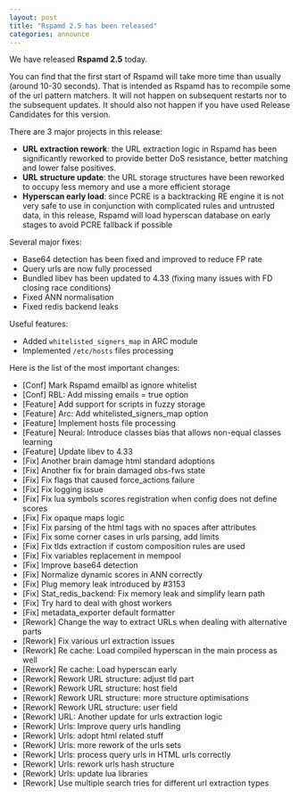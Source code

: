 ```yaml
---
layout: post
title: "Rspamd 2.5 has been released"
categories: announce
---
```


We have released **Rspamd 2.5** today.

You can find that the first start of Rspamd will take more time than usually (around 10-30 seconds). That is intended as Rspamd has to recompile some of the url pattern matchers. It will not happen on subsequent restarts nor to the subsequent updates. It should also not happen if you have used Release Candidates for this version.

There are 3 major projects in this release:

- **URL extraction rework**: the URL extraction logic in Rspamd has been significantly reworked to provide better DoS resistance, better matching and lower false positives.
- **URL structure update**: the URL storage structures have been reworked to occupy less memory and use a more efficient storage
- **Hyperscan early load**: since PCRE is a backtracking RE engine it is not very safe to use in conjunction with complicated rules and untrusted data, in this release, Rspamd will load hyperscan database on early stages to avoid PCRE fallback if possible

Several major fixes:

- Base64 detection has been fixed and improved to reduce FP rate
- Query urls are now fully processed
- Bundled libev has been updated to 4.33 (fixing many issues with FD closing race conditions)
- Fixed ANN normalisation
- Fixed redis backend leaks

Useful features:

- Added `whitelisted_signers_map` in ARC module
- Implemented `/etc/hosts` files processing

Here is the list of the most important changes:

* [Conf] Mark Rspamd emailbl as ignore whitelist
* [Conf] RBL: Add missing emails = true option
* [Feature] Add support for scripts in fuzzy storage
* [Feature] Arc: Add whitelisted_signers_map option
* [Feature] Implement hosts file processing
* [Feature] Neural: Introduce classes bias that allows non-equal classes learning
* [Feature] Update libev to 4.33
* [Fix] Another brain damage html standard adoptions
* [Fix] Another fix for brain damaged obs-fws state
* [Fix] Fix flags that caused force_actions failure
* [Fix] Fix logging issue
* [Fix] Fix lua symbols scores registration when config does not define scores
* [Fix] Fix opaque maps logic
* [Fix] Fix parsing of the html tags with no spaces after attributes
* [Fix] Fix some corner cases in urls parsing, add limits
* [Fix] Fix tlds extraction if custom composition rules are used
* [Fix] Fix variables replacement in mempool
* [Fix] Improve base64 detection
* [Fix] Normalize dynamic scores in ANN correctly
* [Fix] Plug memory leak introduced by #3153
* [Fix] Stat_redis_backend: Fix memory leak and simplify learn path
* [Fix] Try hard to deal with ghost workers
* [Fix] metadata_exporter default formatter
* [Rework] Change the way to extract URLs when dealing with alternative parts
* [Rework] Fix various url extraction issues
* [Rework] Re cache: Load compiled hyperscan in the main process as well
* [Rework] Re cache: Load hyperscan early
* [Rework] Rework URL structure: adjust tld part
* [Rework] Rework URL structure: host field
* [Rework] Rework URL structure: more structure optimisations
* [Rework] Rework URL structure: user field
* [Rework] URL: Another update for urls extraction logic
* [Rework] Urls: Improve query urls handling
* [Rework] Urls: adopt html related stuff
* [Rework] Urls: more rework of the urls sets
* [Rework] Urls: process query urls in HTML urls correctly
* [Rework] Urls: rework urls hash structure
* [Rework] Urls: update lua libraries
* [Rework] Use multiple search tries for different url extraction types
